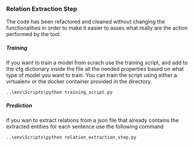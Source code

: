 ### Relation Extraction Step

The code has been refactored and cleaned without changing the functionalities in order to make it easier to asses what really are the action performed by the tool.

##### Training
If you want to train a model from scrach use the training script, and add to the cfg dictionary inside the file all the needed properties based on what type of model you want to train.
You can train the script using either a virtualenv or the docker container provided in the directory.
```
..\env\Scripts\python training_script.py
```
##### Prediction
If you wan to extract relations from a json file that already contains the extracted entities for each sentence use the following command
```
..\env\Scripts\python relation_extraction_step.py
```
